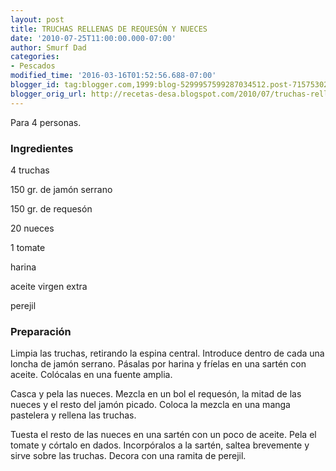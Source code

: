 ```yaml
---
layout: post
title: TRUCHAS RELLENAS DE REQUESÓN Y NUECES
date: '2010-07-25T11:00:00.000-07:00'
author: Smurf Dad
categories:
- Pescados
modified_time: '2016-03-16T01:52:56.688-07:00'
blogger_id: tag:blogger.com,1999:blog-5299957599287034512.post-7157530243856125307
blogger_orig_url: http://recetas-desa.blogspot.com/2010/07/truchas-rellenas-de-requeson-y-nueces.html
---
```


Para 4 personas.

<h3>Ingredientes</h3>


4 truchas

150 gr. de jam&oacute;n serrano

150 gr. de reques&oacute;n

20 nueces

1 tomate

harina

aceite virgen extra

perejil

<h3>Preparaci&oacute;n</h3>


Limpia las truchas, retirando la espina central. Introduce dentro de cada una loncha de jam&oacute;n serrano. P&aacute;salas por harina y fr&iacute;elas en una sart&eacute;n con aceite. Col&oacute;calas en una fuente amplia.

Casca y pela las nueces. Mezcla en un bol el reques&oacute;n, la mitad de las nueces y el resto del jam&oacute;n picado. Coloca la mezcla en una manga pastelera y rellena las truchas.

Tuesta el resto de las nueces en una sart&eacute;n con un poco de aceite. Pela el tomate y c&oacute;rtalo en dados. Incorp&oacute;ralos a la sart&eacute;n, saltea brevemente y sirve sobre las truchas. Decora con una ramita de perejil.

